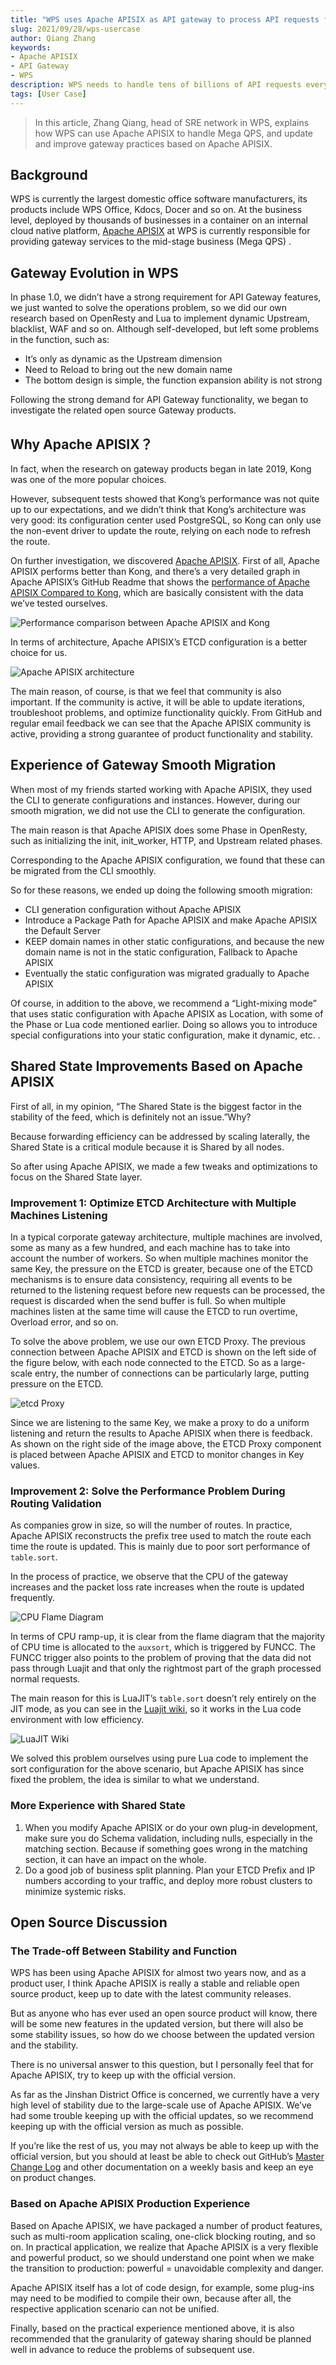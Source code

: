 ```yaml
---
title: "WPS uses Apache APISIX as API gateway to process API requests for online office"
slug: 2021/09/28/wps-usercase
author: Qiang Zhang
keywords:
- Apache APISIX
- API Gateway
- WPS
description: WPS needs to handle tens of billions of API requests every day, especially with the COVID-19 pandemic and remote work. At this time, how to choose a more powerful API gateway to handle all API requests is an important basic software selection.
tags: [User Case]
---
```


> In this article, Zhang Qiang, head of SRE network in WPS, explains how WPS can use Apache APISIX to handle Mega QPS, and update and improve gateway practices based on Apache APISIX.

<!--truncate-->

## Background

WPS is currently the largest domestic office software manufacturers, its products include WPS Office, Kdocs, Docer and so on. At the business level, deployed by thousands of businesses in a container on an internal cloud native platform, [Apache APISIX](https://apisix.apache.org/) at WPS is currently responsible for providing gateway services to the mid-stage business (Mega QPS) .

## Gateway Evolution in WPS

In phase 1.0, we didn’t have a strong requirement for API Gateway features, we just wanted to solve the operations problem, so we did our own research based on OpenResty and Lua to implement dynamic Upstream, blacklist, WAF and so on. Although self-developed, but left some problems in the function, such as:

- It’s only as dynamic as the Upstream dimension
- Need to Reload to bring out the new domain name
- The bottom design is simple, the function expansion ability is not strong

Following the strong demand for API Gateway functionality, we began to investigate the related open source Gateway products.

## Why Apache APISIX？

In fact, when the research on gateway products began in late 2019, Kong was one of the more popular choices.

However, subsequent tests showed that Kong’s performance was not quite up to our expectations, and we didn’t think that Kong’s architecture was very good: its configuration center used PostgreSQL, so Kong can only use the non-event driver to update the route, relying on each node to refresh the route.

On further investigation, we discovered [Apache APISIX](https://github.com/apache/apisix). First of all, Apache APISIX performs better than Kong, and there’s a very detailed graph in Apache APISIX’s GitHub Readme that shows the [performance of Apache APISIX Compared to Kong](https://gist.github.com/membphis/137db97a4bf64d3653aa42f3e016bd01), which are basically consistent with the data we’ve tested ourselves.

![Performance comparison between Apache APISIX and Kong](https://static.apiseven.com/202108/1632796929580-a6d7847c-bba6-4417-a7f0-9c127313264e.png)

In terms of architecture, Apache APISIX’s ETCD configuration is a better choice for us.

![Apache APISIX architecture](https://static.apiseven.com/202108/1632796952262-b814e37d-cbc5-43f5-b504-ab1751a9aa83.png)

The main reason, of course, is that we feel that community is also important. If the community is active, it will be able to update iterations, troubleshoot problems, and optimize functionality quickly. From GitHub and regular email feedback we can see that the Apache APISIX community is active, providing a strong guarantee of product functionality and stability.

## Experience of Gateway Smooth Migration

When most of my friends started working with Apache APISIX, they used the CLI to generate configurations and instances. However, during our smooth migration, we did not use the CLI to generate the configuration.

The main reason is that Apache APISIX does some Phase in OpenResty, such as initializing the init, init_worker, HTTP, and Upstream related phases.

Corresponding to the Apache APISIX configuration, we found that these can be migrated from the CLI smoothly.

So for these reasons, we ended up doing the following smooth migration:

- CLI generation configuration without Apache APISIX
- Introduce a Package Path for Apache APISIX and make Apache APISIX the Default Server
- KEEP domain names in other static configurations, and because the new domain name is not in the static configuration, Fallback to Apache APISIX
- Eventually the static configuration was migrated gradually to Apache APISIX

Of course, in addition to the above, we recommend a “Light-mixing mode” that uses static configuration with Apache APISIX as Location, with some of the Phase or Lua code mentioned earlier. Doing so allows you to introduce special configurations into your static configuration, make it dynamic, etc. .

## Shared State Improvements Based on Apache APISIX

First of all, in my opinion, “The Shared State is the biggest factor in the stability of the feed, which is definitely not an issue.”Why?

Because forwarding efficiency can be addressed by scaling laterally, the Shared State is a critical module because it is Shared by all nodes.

So after using Apache APISIX, we made a few tweaks and optimizations to focus on the Shared State layer.

### Improvement 1: Optimize ETCD Architecture with Multiple Machines Listening

In a typical corporate gateway architecture, multiple machines are involved, some as many as a few hundred, and each machine has to take into account the number of workers. So when multiple machines monitor the same Key, the pressure on the ETCD is greater, because one of the ETCD mechanisms is to ensure data consistency, requiring all events to be returned to the listening request before new requests can be processed, the request is discarded when the send buffer is full. So when multiple machines listen at the same time will cause the ETCD to run overtime, Overload error, and so on.

To solve the above problem, we use our own ETCD Proxy. The previous connection between Apache APISIX and ETCD is shown on the left side of the figure below, with each node connected to the ETCD. So as a large-scale entry, the number of connections can be particularly large, putting pressure on the ETCD.

![etcd Proxy](https://static.apiseven.com/202108/1632796985052-c2453a37-edc1-4102-bbb7-8e03627765d5.png)

Since we are listening to the same Key, we make a proxy to do a uniform listening and return the results to Apache APISIX when there is feedback. As shown on the right side of the image above, the ETCD Proxy component is placed between Apache APISIX and ETCD to monitor changes in Key values.

### Improvement 2: Solve the Performance Problem During Routing Validation

As companies grow in size, so will the number of routes. In practice, Apache APISIX reconstructs the prefix tree used to match the route each time the route is updated. This is mainly due to poor sort performance of `table.sort`.

In the process of practice, we observe that the CPU of the gateway increases and the packet loss rate increases when the route is updated frequently.

![CPU Flame Diagram](https://static.apiseven.com/202108/1632797671795-141a410b-0dd5-4873-b3dc-56f892aa2f07.png)

In terms of CPU ramp-up, it is clear from the flame diagram that the majority of CPU time is allocated to the `auxsort`, which is triggered by FUNCC. The FUNCC trigger also points to the problem of proving that the data did not pass through Luajit and that only the rightmost part of the graph processed normal requests.

The main reason for this is LuaJIT’s `table.sort` doesn’t rely entirely on the JIT mode, as you can see in the [Luajit wiki](http://wiki.luajit.org/NYI), so it works in the Lua code environment with low efficiency.

![LuaJIT Wiki](https://static.apiseven.com/202108/1632797702785-9afdc28d-6c7a-4643-8cac-72b41fee8e2b.png)

We solved this problem ourselves using pure Lua code to implement the sort configuration for the above scenario, but Apache APISIX has since fixed the problem, the idea is similar to what we understand.

### More Experience with Shared State

1. When you modify Apache APISIX or do your own plug-in development, make sure you do Schema validation, including nulls, especially in the matching section. Because if something goes wrong in the matching section, it can have an impact on the whole.
2. Do a good job of business split planning. Plan your ETCD Prefix and IP numbers according to your traffic, and deploy more robust clusters to minimize systemic risks.

## Open Source Discussion

### The Trade-off Between Stability and Function

WPS has been using Apache APISIX for almost two years now, and as a product user, I think Apache APISIX is really a stable and reliable open source product, keep up to date with the latest community releases.

But as anyone who has ever used an open source product will know, there will be some new features in the updated version, but there will also be some stability issues, so how do we choose between the updated version and the stability.

There is no universal answer to this question, but I personally feel that for Apache APISIX, try to keep up with the official version.

As far as the Jinshan District Office is concerned, we currently have a very high level of stability due to the large-scale use of Apache APISIX. We’ve had some trouble keeping up with the official updates, so we recommend keeping up with the official version as much as possible.

If you’re like the rest of us, you may not always be able to keep up with the official version, but you should at least be able to check out GitHub’s [Master Change Log](https://github.com/apache/apisix) and other documentation on a weekly basis and keep an eye on product changes.

### Based on Apache APISIX Production Experience

Based on Apache APISIX, we have packaged a number of product features, such as multi-room application scaling, one-click blocking routing, and so on. In practical application, we realize that Apache APISIX is a very flexible and powerful product, so we should understand one point when we make the transition to production: powerful = unavoidable complexity and danger.

Apache APISIX itself has a lot of code design, for example, some plug-ins may need to be modified to compile their own, because after all, the respective application scenario can not be unified.

Finally, based on the practical experience mentioned above, it is also recommended that the granularity of gateway sharing should be planned well in advance to reduce the problems of subsequent use.
